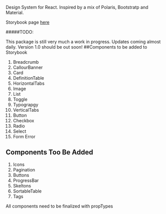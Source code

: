 Design System for React. Inspired by a mix of Polaris, Bootstratp and Material.

Storybook page [here](https://jmdesign.netlify.com/)

#####TODO:

This package is still very much a work in progress. Updates coming almost daily. Version 1.0 should be out soon!
##Components to be added to Storybook

1. Breadcrumb
1. CallourBanner
1. Card
1. DefinitionTable
1. HorizontalTabs
1. Image
1. List
1. Toggle
1. Typograpgy
1. VerticalTabs
1. Button
1. Checkbox
1. Radio
1. Select
1. Form Error

## Components Too Be Added

1. Icons
1. Pagination
1. Buttons
1. ProgressBar
1. Skeltons
1. SortableTable
1. Tags

All components need to be finalized with propTypes
